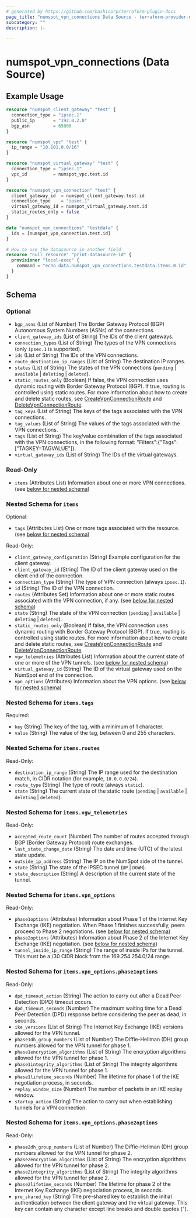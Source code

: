 ```yaml
---
# generated by https://github.com/hashicorp/terraform-plugin-docs
page_title: "numspot_vpn_connections Data Source - terraform-provider-numspot"
subcategory: ""
description: |-
  
---
```


# numspot_vpn_connections (Data Source)



## Example Usage

```terraform
resource "numspot_client_gateway" "test" {
  connection_type = "ipsec.1"
  public_ip       = "192.0.2.0"
  bgp_asn         = 65000
}

resource "numspot_vpc" "test" {
  ip_range = "10.101.0.0/16"
}

resource "numspot_virtual_gateway" "test" {
  connection_type = "ipsec.1"
  vpc_id          = numspot_vpc.test.id
}

resource "numspot_vpn_connection" "test" {
  client_gateway_id  = numspot_client_gateway.test.id
  connection_type    = "ipsec.1"
  virtual_gateway_id = numspot_virtual_gateway.test.id
  static_routes_only = false
}

data "numspot_vpn_connections" "testdata" {
  ids = [numspot_vpn_connection.test.id]
}

# How to use the datasource in another field
resource "null_resource" "print-datasource-id" {
  provisioner "local-exec" {
    command = "echo data.numspot_vpn_connections.testdata.items.0.id"
  }
}
```

<!-- schema generated by tfplugindocs -->
## Schema

### Optional

- `bgp_asns` (List of Number) The Border Gateway Protocol (BGP) Autonomous System Numbers (ASNs) of the connections.
- `client_gateway_ids` (List of String) The IDs of the client gateways.
- `connection_types` (List of String) The types of the VPN connections (only `ipsec.1` is supported).
- `ids` (List of String) The IDs of the VPN connections.
- `route_destination_ip_ranges` (List of String) The destination IP ranges.
- `states` (List of String) The states of the VPN connections (`pending` \| `available` \| `deleting` \| `deleted`).
- `static_routes_only` (Boolean) If false, the VPN connection uses dynamic routing with Border Gateway Protocol (BGP). If true, routing is controlled using static routes. For more information about how to create and delete static routes, see [CreateVpnConnectionRoute](#createvpnconnectionroute) and [DeleteVpnConnectionRoute](#deletevpnconnectionroute).
- `tag_keys` (List of String) The keys of the tags associated with the VPN connections.
- `tag_values` (List of String) The values of the tags associated with the VPN connections.
- `tags` (List of String) The key/value combination of the tags associated with the VPN connections, in the following format: "Filters":{"Tags":["TAGKEY=TAGVALUE"]}.
- `virtual_gateway_ids` (List of String) The IDs of the virtual gateways.

### Read-Only

- `items` (Attributes List) Information about one or more VPN connections. (see [below for nested schema](#nestedatt--items))

<a id="nestedatt--items"></a>
### Nested Schema for `items`

Optional:

- `tags` (Attributes List) One or more tags associated with the resource. (see [below for nested schema](#nestedatt--items--tags))

Read-Only:

- `client_gateway_configuration` (String) Example configuration for the client gateway.
- `client_gateway_id` (String) The ID of the client gateway used on the client end of the connection.
- `connection_type` (String) The type of VPN connection (always `ipsec.1`).
- `id` (String) The ID of the VPN connection.
- `routes` (Attributes Set) Information about one or more static routes associated with the VPN connection, if any. (see [below for nested schema](#nestedatt--items--routes))
- `state` (String) The state of the VPN connection (`pending` \| `available` \| `deleting` \| `deleted`).
- `static_routes_only` (Boolean) If false, the VPN connection uses dynamic routing with Border Gateway Protocol (BGP). If true, routing is controlled using static routes. For more information about how to create and delete static routes, see [CreateVpnConnectionRoute](#createvpnconnectionroute) and [DeleteVpnConnectionRoute](#deletevpnconnectionroute).
- `vgw_telemetries` (Attributes List) Information about the current state of one or more of the VPN tunnels. (see [below for nested schema](#nestedatt--items--vgw_telemetries))
- `virtual_gateway_id` (String) The ID of the virtual gateway used on the NumSpot end of the connection.
- `vpn_options` (Attributes) Information about the VPN options. (see [below for nested schema](#nestedatt--items--vpn_options))

<a id="nestedatt--items--tags"></a>
### Nested Schema for `items.tags`

Required:

- `key` (String) The key of the tag, with a minimum of 1 character.
- `value` (String) The value of the tag, between 0 and 255 characters.


<a id="nestedatt--items--routes"></a>
### Nested Schema for `items.routes`

Read-Only:

- `destination_ip_range` (String) The IP range used for the destination match, in CIDR notation (for example, `10.0.0.0/24`).
- `route_type` (String) The type of route (always `static`).
- `state` (String) The current state of the static route (`pending` \| `available` \| `deleting` \| `deleted`).


<a id="nestedatt--items--vgw_telemetries"></a>
### Nested Schema for `items.vgw_telemetries`

Read-Only:

- `accepted_route_count` (Number) The number of routes accepted through BGP (Border Gateway Protocol) route exchanges.
- `last_state_change_date` (String) The date and time (UTC) of the latest state update.
- `outside_ip_address` (String) The IP on the NumSpot side of the tunnel.
- `state` (String) The state of the IPSEC tunnel (`UP` \| `DOWN`).
- `state_description` (String) A description of the current state of the tunnel.


<a id="nestedatt--items--vpn_options"></a>
### Nested Schema for `items.vpn_options`

Read-Only:

- `phase1options` (Attributes) Information about Phase 1 of the Internet Key Exchange (IKE) negotiation. When Phase 1 finishes successfully, peers proceed to Phase 2 negotiations. (see [below for nested schema](#nestedatt--items--vpn_options--phase1options))
- `phase2options` (Attributes) Information about Phase 2 of the Internet Key Exchange (IKE) negotiation. (see [below for nested schema](#nestedatt--items--vpn_options--phase2options))
- `tunnel_inside_ip_range` (String) The range of inside IPs for the tunnel. This must be a /30 CIDR block from the 169.254.254.0/24 range.

<a id="nestedatt--items--vpn_options--phase1options"></a>
### Nested Schema for `items.vpn_options.phase1options`

Read-Only:

- `dpd_timeout_action` (String) The action to carry out after a Dead Peer Detection (DPD) timeout occurs.
- `dpd_timeout_seconds` (Number) The maximum waiting time for a Dead Peer Detection (DPD) response before considering the peer as dead, in seconds.
- `ike_versions` (List of String) The Internet Key Exchange (IKE) versions allowed for the VPN tunnel.
- `phase1dh_group_numbers` (List of Number) The Diffie-Hellman (DH) group numbers allowed for the VPN tunnel for phase 1.
- `phase1encryption_algorithms` (List of String) The encryption algorithms allowed for the VPN tunnel for phase 1.
- `phase1integrity_algorithms` (List of String) The integrity algorithms allowed for the VPN tunnel for phase 1.
- `phase1lifetime_seconds` (Number) The lifetime for phase 1 of the IKE negotiation process, in seconds.
- `replay_window_size` (Number) The number of packets in an IKE replay window.
- `startup_action` (String) The action to carry out when establishing tunnels for a VPN connection.


<a id="nestedatt--items--vpn_options--phase2options"></a>
### Nested Schema for `items.vpn_options.phase2options`

Read-Only:

- `phase2dh_group_numbers` (List of Number) The Diffie-Hellman (DH) group numbers allowed for the VPN tunnel for phase 2.
- `phase2encryption_algorithms` (List of String) The encryption algorithms allowed for the VPN tunnel for phase 2.
- `phase2integrity_algorithms` (List of String) The integrity algorithms allowed for the VPN tunnel for phase 2.
- `phase2lifetime_seconds` (Number) The lifetime for phase 2 of the Internet Key Exchange (IKE) negociation process, in seconds.
- `pre_shared_key` (String) The pre-shared key to establish the initial authentication between the client gateway and the virtual gateway. This key can contain any character except line breaks and double quotes (").

